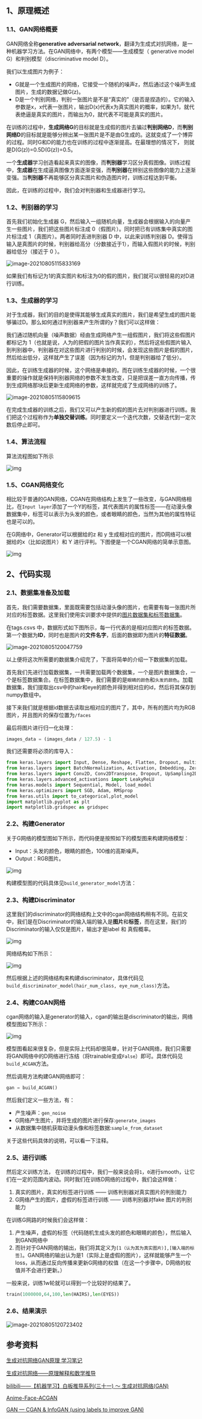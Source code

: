 ## 1、原理概述

### 1.1、GAN网络概要

GAN网络全称**generative adversarial network**，翻译为生成式对抗网络，是一种机器学习方法。在GAN网络中，有两个模型——生成模型（ generative model G）和判别模型（discriminative model D）。

我们以生成图片为例子：

- G就是一个生成图片的网络，它接受一个随机的噪声z，然后通过这个噪声生成图片，生成的数据记做G(z)。
- D是一个判别网络，判别一张图片是不是“真实的”（是否是捏造的）。它的输入参数是x，x代表一张图片，输出D(x)代表x为真实图片的概率，如果为1，就代表绝逼是真实的图片，而输出为0，就代表不可能是真实的图片。

在训练的过程中，**生成网络G**的目标就是生成假的图片去骗过**判别网络D**，而**判别网络D**的目标就是能够分辨出某一张图片是不是由G生成的。这就变成了一个博弈的过程。同时G和D的能力也在训练的过程中逐渐提高。在最理想的情况下， 则就是D(G(z))=0.5D(G(z))=0.5。

一个**生成器**学习创造看起来真实的图像，而**判别器**学习区分真假图像。训练过程中，**生成器**在生成逼真图像方面逐渐变强，而**判别器**在辨别这些图像的能力上逐渐变强。当**判别器**不再能够区分真实图片和伪造图片时，训练过程达到平衡。

因此，在训练的过程中，我们会对判别器和生成器进行学习。

### 1.2、判别器的学习

首先我们初始化生成器 G，然后输入一组随机向量，生成器会根据输入的向量产生一些图片，我们把这些图片标注成 0（假图片）。同时把已有训练集中真实的图片标注成 1（真图片）。两者同时丢进判别器 D 中，以此来训练判别器 D。使得当输入是真图片的时候，判别器给高分（分数接近于1），而输入假图片的时候，判别器给低分（接近于 0 ）。

![image-20210805115833169](images/image-20210805115833169.png)

如果我们有标记为1的真实图片和标注为0的假的图片，我们就可以很轻易的对D进行训练。

### 1.3、生成器的学习

对于生成器，我们的目的是使得其能够生成真实的图片，我们是希望生成的图片能够骗过D。那么如何通过判别器来产生所谓的y？我们可以这样做：

我们通过随机向量（噪声数据）经由生成网络产生一组假图片，我们将这些假图片都标记为 1（也就是说，人为的把假的图片当作真实的），然后将这些假图片输入到判别器中，判别器在对这些图片进行判别的时候，会发现这些图片是假的图片，然后给出低分，这样就产生了误差（因为标记的为1，但是判别器给了低分）。

因此，在训练生成器的时候，这个网络是串接的。而在训练生成器的时候，一个很重要的操作就是保持判别器网络的参数不发生改变，只是把误差一直方向传播，传到生成网络那块后更新生成网络的参数，这样就完成了生成网络的训练了。

![image-20210805115809615](images/image-20210805115809615.png)

在完成生成器的训练之后，我们又可以产生新的假的图片去对判别器进行训练。我们把这个过程称作为**单独交替训练**。同时要定义一个迭代次数，交替迭代到一定次数后停止即可。

### 1.4、算法流程

算法流程图如下所示

![img](images/1439869-20200705151805123-1626989499.png)

### 1.5、CGAN网络变化

相比较于普通的GAN网络，CGAN在网络结构上发生了一些改变，与GAN网络相比，在`Input layer`添加了一个Y的标签，其代表图片的属性标签——在动漫头像数据集中，标签可以表示为头发的颜色，或者眼睛的颜色，当然为其他的属性特征也是可以的。

在G网络中，Generator可以根据给的z 和 y 生成相对应的图片，而D网络可以根据给的x（比如说图片）和 Y 进行评判。下图便是一个CGAN网络的简单示意图。

![img](images/1439869-20201010115523903-1137910777.png)



## 2、代码实现

### 2.1、数据集准备及加载

首先，我们需要数据集，里面既需要包括动漫头像的图片，也需要有每一张图片所对应的标签数据。这里我们使用实训要求中提供的[图片数据集和标签数据集](https://aistudio.baidu.com/aistudio/datasetdetail/82357)。

在tags.csvs 中，数据形式如下图所示，每一行代表的是相对应图片的标签数据。第一个数据为**ID**，同时也是图片的**文件名字**，后面的数据即为图片的**特征数据**。

![image-20210805120047759](images/image-20210805120047759.png)

以上便将这次所需要的数据集介绍完了，下面将简单的介绍一下数据集的加载。

首先我们先进行加载数据集，一共需要加载两个数据集，一个是图片数据集合，一个是标签数据集合。在标签数据集中，我们需要的是`眼睛的颜色`和`头发的颜色`。加载数据集，我们提取出csv中的hair和eye的颜色并得到相对应的id，然后将其保存到numpy数组中。

接下来我们就是根据id数据去读取出相对应的图片了，其中，所有的图片均为RGB图片，并且图片的保存位置为`/faces`

最后将图片进行归一化处理：

```python
images_data = (images_data / 127.5) - 1
```

我们还需要将必须的库导入：

```python
from keras.layers import Input, Dense, Reshape, Flatten, Dropout, multiply, Activation
from keras.layers import BatchNormalization, Activation, Embedding, ZeroPadding2D
from keras.layers import Conv2D, Conv2DTranspose, Dropout, UpSampling2D, MaxPooling2D,Concatenate
from keras.layers.advanced_activations import LeakyReLU
from keras.models import Sequential, Model, load_model
from keras.optimizers import SGD, Adam, RMSprop
from keras.utils import to_categorical,plot_model
import matplotlib.pyplot as plt
import matplotlib.gridspec as gridspec
```

### 2.2、构建Generator

关于G网络的模型图如下所示，而代码便是按照如下的模型图来构建网络模型：

- Input：头发的颜色，眼睛的颜色，100维的高斯噪声。
- Output：RGB图片。

![img](images/1439869-20201010115525124-282720412.png)

构建模型图的代码具体见`build_generator_model`方法：

### 2.3、构建Discriminator

这里我们的discriminator的网络结构上文中的cgan网络结构稍有不同。在前文中，我们是在Discriminator的输入端的输入是**图片**和**标签**，而在这里，我们的Discriminator的输入仅仅是图片，输出才是label 和 真假概率。

![img](images/1439869-20201010115525958-1831451306.png)

网络结构如下所示：

![img](images/1439869-20201010115526309-526366383.png)

然后根据上述的网络结构来构建discriminator，具体代码见`build_discriminator_model(hair_num_class, eye_num_class)`方法。

### 2.4、构建CGAN网络

cgan网络的输入是generator的输入，cgan的输出是discriminator的输出，网络模型图如下所示：

![img](images/1439869-20201010115527021-1281023934.png)

模型图看起来很复杂，但是实际上代码却很简单，针对于GAN网络，我们只需要将GAN网络中的D网络进行冻结（将trainable变成`False`）即可。具体代码见`build_ACGAN`方法。

然后调用方法构建GAN网络即可：

```python
gan = build_ACGAN()
```

然后我们定义一些方法，有：

- 产生噪声：`gen_noise`
- G网络产生图片，并将生成的图片进行保存:`generate_images`
- 从数据集中随机获取动漫头像和标签数据:`sample_from_dataset`

关于这些代码具体的说明，可以看一下注释。

### 2.5、进行训练

然后定义训练方法， 在训练的过程中，我们一般来说会将`1`，`0`进行smooth，让它们在一定的范围内波动。同时我们在训练D网络的过程中，我们会这样做：

1. 真实的图片，真实的标签进行训练 —— 训练判别器对真实图片的判别能力
2. G网络产生的图片，虚假的标签进行训练 —— 训练判别器对fake 图片的判别能力

在训练G网路的时候我们会这样做：

1. 产生噪声，虚假的标签（代码随机生成头发的颜色和眼睛的颜色），然后输入到GAN网络中
2. 而针对于GAN网络的输出，我们将其定义为`[1（认为其为真实图片）],[输入端的标签]`。GAN网络的输出认为是1（实际上是虚假的图片），这样就能够产生一个loss，从而通过反向传播来更新G网络的权值（在这一个步骤中，D网络的权值并不会进行更新。）

一般来说，训练1w轮就可以得到一个比较好的结果了。

```python
train(1000000,64,100,len(HAIRS),len(EYES))
```

### 2.6、结果演示

![image-20210805120723402](images/image-20210805120723402.png)



## 参考资料

[生成对抗网络GAN原理 学习笔记](http://jiaqianlee.com/2018/05/20/GAN/)

[生成对抗网络——原理解释和数学推导](https://alberthg.github.io/2018/05/05/introduction-gan/)

[bilibili——【机器学习】白板推导系列(三十一) ～ 生成对抗网络(GAN)](https://www.bilibili.com/video/BV1eE411g7xc?from=search&seid=16741251905988062798)

[Anime-Face-ACGAN](https://github.com/CryoliteZ/Anime-Face-ACGAN)

[GAN — CGAN & InfoGAN (using labels to improve GAN)](https://medium.com/@jonathan_hui/gan-cgan-infogan-using-labels-to-improve-gan-8ba4de5f9c3d)

